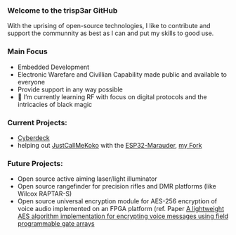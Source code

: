 ### Welcome to the trisp3ar GitHub

With the uprising of open-source technologies, I like to contribute and support the communnity as best as I can and put my skills to good use.

### Main Focus

- Embedded Development
- Electronic Warefare and Civillian Capability made public and available to everyone
- Provide support in any way possible
- 🌱 I’m currently learning RF with focus on digital protocols and the intricacies of black magic

### Current Projects:

- [Cyberdeck](https://github.com/trisp3ar/Cyberdeck)
- helping out [JustCallMeKoko](https://github.com/justcallmekoko) with the [ESP32-Marauder](https://github.com/justcallmekoko/ESP32Marauder), [my Fork](https://github.com/trisp3ar/ESP32Marauder)

### Future Projects:

- Open source active aiming laser/light illuminator
- Open source rangefinder for precision rifles and DMR platforms (like Wilcox RAPTAR-S)
- Open source universal encryption module for AES-256 encryption of voice audio implemented on an FPGA platform (ref. Paper [A lightweight AES algorithm implementation for encrypting voice messages using field programmable gate arrays](https://reader.elsevier.com/reader/sd/pii/S1319157820304316?token=A09BC0B5DB4B16E62DE370AAE2C9E11FAB1AAD4890C803BB3F484E70FCB18184C3515FB45E0BBCA3A894EE54182F1BA4&originRegion=eu-west-1&originCreation=20230110120201)

<!---
trisp3ar/trisp3ar is a ✨ special ✨ repository because its `README.md` (this file) appears on your GitHub profile.
You can click the Preview link to take a look at your changes.
--->
